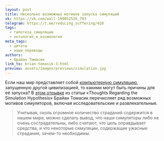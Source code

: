 ```yaml
---
layout: post
title: Несколько возможных мотивов запуска симуляций
vk: https://vk.com/wall-199052526_793
telegram: https://t.me/reducing_suffering/420
tags:
  - гипотеза_симуляции
  - онтология_и_космология 
meta_tags:
  - цитаты
  - наши_переводы
authors:
  - Брайан Томасик
link_to: brian-tomasik-3.html
preview: assets/images/previews/simulation.jpg
---
```

Если наш мир представляет собой [компьютерную симуляцию](713.html), запущенную другой цивилизацией, то какими могут быть причины для её запуска? В [этом отрывке](brian-tomasik-3.html) из статьи «Thoughts Regarding the Simulation Hypothesis» Брайан Томасик перечисляет ряд возможных мотивов симуляторов, включая исследовательские и развлекательные.

>Учитывая, сколь огромное количество страданий содержится в нашем мире, можно сделать вывод, что наши симуляторы либо не очень сострадательны, либо считают, что цель оправдывает средства, и что некоторые симуляции, содержащие ужасные страдания, зачем-то необходимы.

